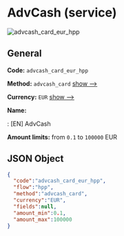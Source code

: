 
# AdvCash (service) 
![advcash_card_eur_hpp](https://static.openfintech.io/payment_methods/advcash_card_eur_hpp/logo.svg?w=400&c=v0.59.26#w200)  

## General 
 
**Code:** `advcash_card_eur_hpp` 
 
**Method:** `advcash_card` 
 [show -->](/payment-methods/advcash_card/) 
 
**Currency:** `EUR` [show -->](/currencies/EUR/) 
 
**Name:** 
 
:	[EN] AdvCash 
 
**Amount limits:** from `0.1` to `100000` EUR 

## JSON Object 

```json
{
  "code":"advcash_card_eur_hpp",
  "flow":"hpp",
  "method":"advcash_card",
  "currency":"EUR",
  "fields":null,
  "amount_min":0.1,
  "amount_max":100000
}
```  
